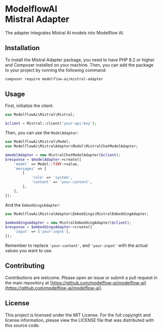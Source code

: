 # ModelflowAI<br/>Mistral Adapter

The adapter integrates Mistral AI models into Modelflow  AI.

## Installation

To install the Mistral Adapter package, you need to have PHP 8.2 or higher and Composer installed on your machine. Then,
you can add the package to your project by running the following command:

```bash
composer require modelflow-ai/mistral-adapter
```

## Usage

First, initialize the client:

```php
use ModelflowAi\Mistral\Mistral;

$client = Mistral::client('your-api-key');
```

Then, you can use the `ModelAdapter`:

```php
use ModelflowAi\Mistral\Model;
use ModelflowAi\MistralAdapter\Model\MistralChatModelAdapter;

$modelAdapter = new MistralChatModelAdapter($client);
$response = $modelAdapter->create([
    'model' => Model::TINY->value,
    'messages' => [
        [
            'role' => 'system',
            'content' => 'your-content',
        ],
    ],
]);
```

And the `EmbeddingsAdapter`:

```php
use ModelflowAi\MistralAdapter\Embeddings\MistralEmbeddingAdapter;

$embeddingsAdapter = new MistralEmbeddingAdapter($client);
$response = $embeddingsAdapter->create([
    'input' => ['your-input'],
]);
```

Remember to replace `'your-content'`, and `'your-input'` with the actual values you want to use.

## Contributing

Contributions are welcome. Please open an issue or submit a pull request in the main repository
at [https://github.com/modelflow-ai/modelflow-ai](https://github.com/modelflow-ai/modelflow-ai).

## License

This project is licensed under the MIT License. For the full copyright and license information, please view the LICENSE
file that was distributed with this source code.
